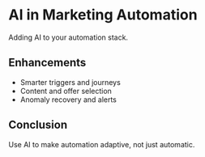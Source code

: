 # AI in Marketing Automation

Adding AI to your automation stack.

## Enhancements
- Smarter triggers and journeys
- Content and offer selection
- Anomaly recovery and alerts

## Conclusion
Use AI to make automation adaptive, not just automatic.
